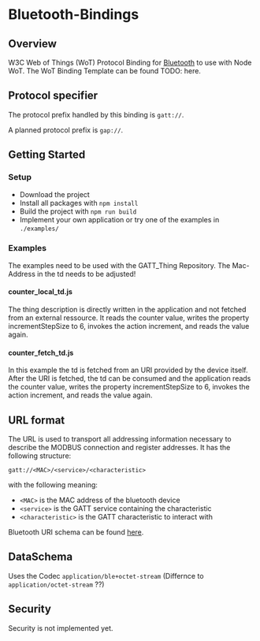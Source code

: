 # Bluetooth-Bindings

## Overview
W3C Web of Things (WoT) Protocol Binding for [Bluetooth](https://en.wikipedia.org/wiki/Bluetooth) to use with Node WoT. The WoT Binding Template can be found TODO: here.

## Protocol specifier
The protocol prefix handled by this binding is <code>gatt://</code>.

A planned protocol prefix is <code>gap://</code>.
 
## Getting Started
### Setup
- Download the project
- Install all packages with <code>npm install</code>
- Build the project with <code>npm run build</code>
- Implement your own application or try one of the examples in <code>./examples/</code>

### Examples
The examples need to be used with the GATT_Thing Repository. The Mac-Address in the td needs to be adjusted!

#### counter_local_td.js
The thing description is directly written in the application and not fetched from an external ressource. It reads the counter value, writes the property incrementStepSize to 6, invokes the action increment, and reads the value again.

#### counter_fetch_td.js
In this example the td is fetched from an URI provided by the device itself. After the URI is fetched, the td can be consumed and the application reads the counter value, writes the property incrementStepSize to 6, invokes the action increment, and reads the value again.

## URL format
The URL is used to transport all addressing information necessary to describe the MODBUS connection and register addresses. It has the following structure:
```
gatt://<MAC>/<service>/<characteristic>
```
with the following meaning:
-   `<MAC>` is the MAC address of the bluetooth device 
-   `<service>` is the GATT service containing the characteristic
-   `<characteristic>` is the GATT characteristic to interact with

Bluetooth URI schema can be found [here](https://tools.ietf.org/html/draft-bormann-t2trg-ble-uri-00).

## DataSchema
Uses the Codec <code>application/ble+octet-stream</code> (Differnce to <code>application/octet-stream</code> ??)

## Security
Security is not implemented yet.
